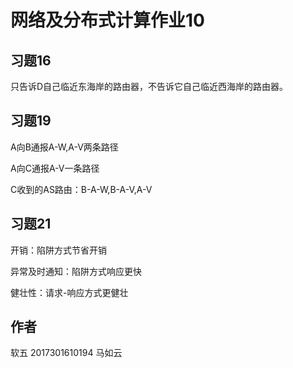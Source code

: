 # 网络及分布式计算作业10



## 习题16

只告诉D自己临近东海岸的路由器，不告诉它自己临近西海岸的路由器。



## 习题19

A向B通报A-W,A-V两条路径

A向C通报A-V一条路径

C收到的AS路由：B-A-W,B-A-V,A-V



## 习题21

开销：陷阱方式节省开销

异常及时通知：陷阱方式响应更快

健壮性：请求-响应方式更健壮

## 作者

软五 2017301610194 马如云